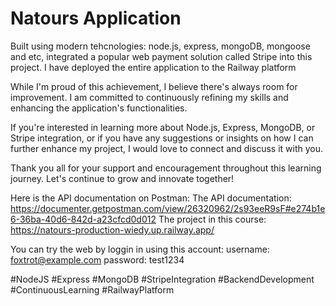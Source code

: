 # Natours Application

Built using modern tehcnologies: node.js, express, mongoDB, mongoose and etc, integrated a popular web payment solution called Stripe into this project.
I have deployed the entire application to the Railway platform

While I'm proud of this achievement, I believe there's always room for improvement. I am committed to continuously refining my skills and enhancing the application's functionalities.

If you're interested in learning more about Node.js, Express, MongoDB, or Stripe integration, or if you have any suggestions or insights on how I can further enhance my project, I would love to connect and discuss it with you.

Thank you all for your support and encouragement throughout this learning journey. Let's continue to grow and innovate together!

Here is the API documentation on Postman:
The API documentation: https://documenter.getpostman.com/view/26320962/2s93eeR9sF#e274b1e6-36ba-40d6-842d-a23cfcd0d012
The project in this course: https://natours-production-wiedy.up.railway.app/

You can try the web by loggin in using this account:
username: foxtrot@example.com
password: test1234

#NodeJS #Express #MongoDB #StripeIntegration #BackendDevelopment #ContinuousLearning #RailwayPlatform
